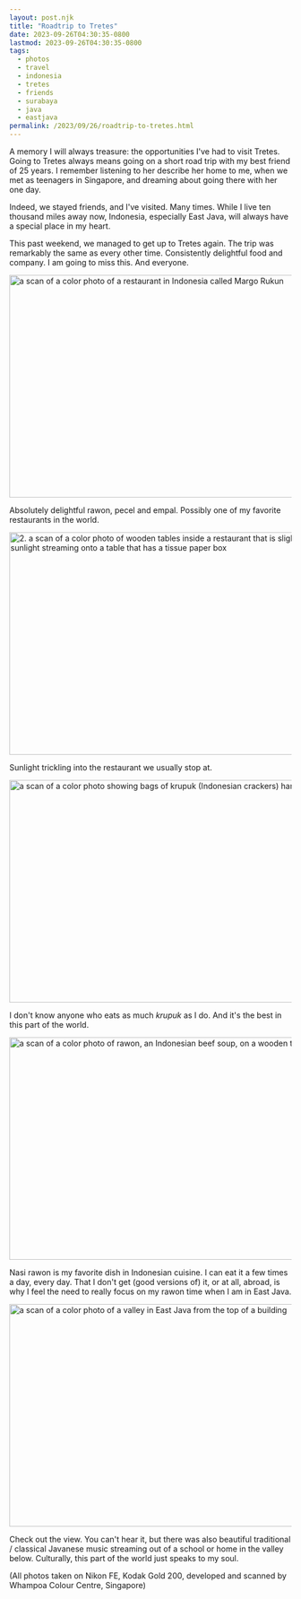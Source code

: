 ```yaml
---
layout: post.njk
title: "Roadtrip to Tretes"
date: 2023-09-26T04:30:35-0800
lastmod: 2023-09-26T04:30:35-0800
tags:
  - photos
  - travel
  - indonesia
  - tretes
  - friends
  - surabaya
  - java
  - eastjava
permalink: /2023/09/26/roadtrip-to-tretes.html
---
```

A memory I will always treasure: the opportunities I've had to visit Tretes. Going to Tretes always means going on a short road trip with my best friend of 25 years. I remember listening to her describe her home to me, when we met as teenagers in Singapore, and dreaming about going there with her one day.

Indeed, we stayed friends, and I've visited. Many times. While I live ten thousand miles away now, Indonesia, especially East Java, will always have a special place in my heart.

This past weekend, we managed to get up to Tretes again. The trip was remarkably the same as every other time. Consistently delightful food and company. I am going to miss this. And everyone.

<img src="/photos/uploads/001433300027.jpg" width="600" height="397" alt="a scan of a color photo of a restaurant in Indonesia called Margo Rukun">

Absolutely delightful rawon, pecel and empal. Possibly one of my favorite restaurants in the world.

<img src="/photos/uploads/001433300017.jpg" width="600" height="397" alt="2. a scan of a color photo of wooden tables inside a restaurant that is slightly dark, with sunlight streaming onto a table that has a tissue paper box">

Sunlight trickling into the restaurant we usually stop at.

<img src="/photos/uploads/001433300021.jpg" width="600" height="397" alt="a scan of a color photo showing bags of krupuk (Indonesian crackers) hanging">

I don't know anyone who eats as much *krupuk* as I do. And it's the best in this part of the world.

<img src="/photos/uploads/001433300023.jpg" width="600" height="397" alt="a scan of a color photo of rawon, an Indonesian beef soup, on a wooden table with tea">

Nasi rawon is my favorite dish in Indonesian cuisine. I can eat it a few times a day, every day. That I don't get (good versions of) it, or at all, abroad, is why I feel the need to really focus on my rawon time when I am in East Java.

<img src="/photos/uploads/001433300009.jpg" width="600" height="397" alt="a scan of a color photo of a valley in East Java from the top of a building">

Check out the view. You can't hear it, but there was also beautiful traditional / classical Javanese music streaming out of a school or home in the valley below. Culturally, this part of the world just speaks to my soul.

(All photos taken on Nikon FE, Kodak Gold 200, developed and scanned by Whampoa Colour Centre, Singapore)



